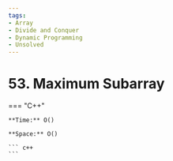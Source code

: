 ```yaml
---
tags:
- Array
- Divide and Conquer
- Dynamic Programming
- Unsolved
---
```



# 53. Maximum Subarray

=== "C++"

    **Time:** O()

    **Space:** O()

    ``` c++
    ```
